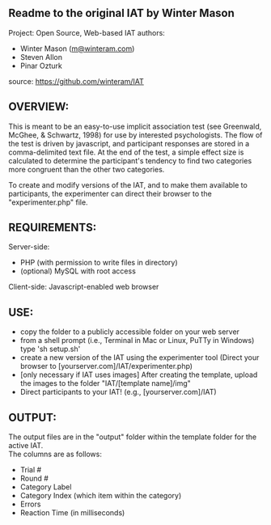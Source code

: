Readme to the original IAT by Winter Mason
---------

Project: Open Source, Web-based IAT
authors: 
* Winter Mason (m@winteram.com)
* Steven Allon 
* Pinar Ozturk

source: https://github.com/winteram/IAT

OVERVIEW:
---------

This is meant to be an easy-to-use implicit association test (see
Greenwald, McGhee, & Schwartz, 1998) for use by interested
psychologists. The flow of the test is driven by javascript, and
participant responses are stored in a comma-delimited text file.  At the
end of the test, a simple effect size is calculated to determine the
participant's tendency to find two categories more congruent than the other
two categories.

To create and modify versions of the IAT, and to make them available to
participants, the experimenter can direct their browser to the
"experimenter.php" file.


REQUIREMENTS:
-------------
Server-side: 
* PHP (with permission to write files in directory)
* (optional) MySQL with root access

Client-side: Javascript-enabled web browser


USE:
----
* copy the folder to a publicly accessible folder on your web server
* from a shell prompt (i.e., Terminal in Mac or Linux, PuTTy in Windows) type 'sh setup.sh'
* create a new version of the IAT using the experimenter tool (Direct your browser to [yourserver.com]/IAT/experimenter.php)
* [only necessary if IAT uses images] After creating the template, upload the images to the folder "IAT/[template name]/img"
* Direct participants to your IAT! (e.g., [yourserver.com]/IAT)


OUTPUT:
-------
The output files are in the "output" folder within the template folder for the active IAT.  
The columns are as follows:
* Trial #
* Round #
* Category Label
* Category Index (which item within the category)
* Errors
* Reaction Time (in milliseconds)
